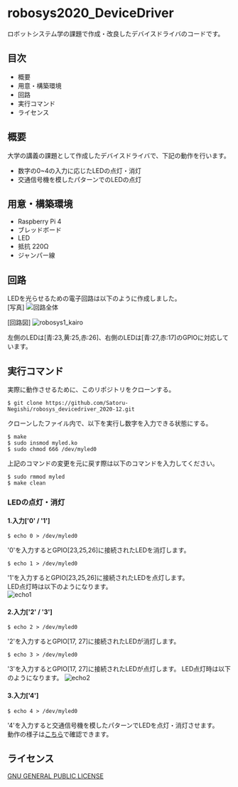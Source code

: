 # robosys2020_DeviceDriver
ロボットシステム学の課題で作成・改良したデバイスドライバのコードです。

## 目次
- 概要
- 用意・構築環境
- 回路
- 実行コマンド
- ライセンス

## 概要
大学の講義の課題として作成したデバイスドライバで、下記の動作を行います。
- 数字の0~4の入力に応じたLEDの点灯・消灯
- 交通信号機を模したパターンでのLEDの点灯

## 用意・構築環境
- Raspberry Pi 4
- ブレッドボード
- LED
- 抵抗 220Ω
- ジャンパー線

## 回路
LEDを光らせるための電子回路は以下のように作成しました。  
[写真]
![回路全体](https://user-images.githubusercontent.com/73330874/101272214-783cb580-37cd-11eb-8f75-e7550f5e85d6.jpg) 

[回路図]
![robosys1_kairo](https://user-images.githubusercontent.com/73330874/101739219-932f6280-3b0a-11eb-97ed-1b2f01751903.png)

左側のLEDは[青:23,黄:25,赤:26]、右側のLEDは[青:27,赤:17]のGPIOに対応しています。

## 実行コマンド
実際に動作させるために、このリポジトリをクローンする。
```
$ git clone https://github.com/Satoru-Negishi/robosys_devicedriver_2020-12.git
```
クローンしたファイル内で、以下を実行し数字を入力できる状態にする。
```
$ make
$ sudo insmod myled.ko
$ sudo chmod 666 /dev/myled0
```
上記のコマンドの変更を元に戻す際は以下のコマンドを入力してください。
```
$ sudo rmmod myled
$ make clean
```

### LEDの点灯・消灯
#### 1.入力['0' / '1']
```
$ echo 0 > /dev/myled0
```
'0'を入力するとGPIO[23,25,26]に接続されたLEDを消灯します。
```
$ echo 1 > /dev/myled0
```
'1'を入力するとGPIO[23,25,26]に接続されたLEDを点灯します。  
LED点灯時は以下のようになります。  
![echo1](https://user-images.githubusercontent.com/73330874/101271930-e59b1700-37ca-11eb-8fd1-1fa800afbd61.jpg)


#### 2.入力['2' / '3']
```
$ echo 2 > /dev/myled0
```
'2'を入力するとGPIO[17, 27]に接続されたLEDが消灯します。
```
$ echo 3 > /dev/myled0
```
'3'を入力するとGPIO[17, 27]に接続されたLEDが点灯します。
LED点灯時は以下のようになります。
![echo2](https://user-images.githubusercontent.com/73330874/101272124-b5ed0e80-37cc-11eb-9fb3-b56440f032aa.jpg)

#### 3.入力['4']
```
$ echo 4 > /dev/myled0
```
'4'を入力すると交通信号機を模したパターンでLEDを点灯・消灯させます。  
動作の様子は[こちら](https://youtu.be/paAuUeA_dmM)で確認できます。  

## ライセンス
[GNU GENERAL PUBLIC LICENSE](https://github.com/Satoru-Negishi/robosys_devicedriver_2020-12/blob/main/COPYING)
